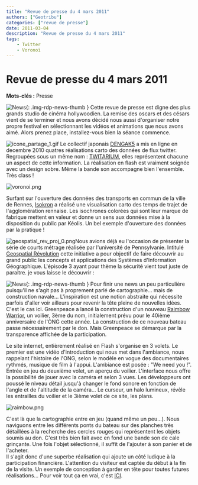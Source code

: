 ```yaml
---
title: "Revue de presse du 4 mars 2011"
authors: ["Geotribu"]
categories: ["revue de presse"]
date: 2011-03-04
description: "Revue de presse du 4 mars 2011"
tags:
    - Twitter
    - Voronoï
---
```


# Revue de presse du 4 mars 2011

**Mots-clés :** Presse

![News](https://cdn.geotribu.fr/img/internal/icons-rdp-news/news.png "Icône news générique"){: .img-rdp-news-thumb }
Cette revue de presse est digne des plus grands studio de cinéma hollywoodien. La remise des oscars et des césars vient de se terminer et nous avons décidé nous aussi d'organiser notre propre festival en sélectionnant les vidéos et animations que nous avons aimé. Alors prenez place, installez-vous bien la séance commence.

![icone_partage_1.gif](http://geotribu.net/sites/default/files/Tuto/img/divers/icone_partage_1.gif) Le collectif japonais [DENGAK5](http://dengak5.com/en/index.html) a mis en ligne en decembre 2010 quatres réalisations carto des données de flux twitter. Regroupées sous un même nom : [TWITARIUM](http://twitarium.com/), elles représentent chacune un aspect de cette information. La réalisation en flash est vraiment soignée avec un design sobre. Même la bande son accompagne bien l'ensemble. Très class !

![voronoi.png](https://cdn.geotribu.fr/img/logos-icones/divers/voronoi.png)

Surfant sur l'ouverture des données des transports en commun de la ville de Rennes, [Isokron](http://isokron.com/) a réalisé une visualisation carto des temps de trajet de l'agglomération rennaise. Les isochrones colorées qui sont leur marque de fabrique mettent en valeur et donne un sens aux données mise à la disposition du public par Kéolis. Un bel exemple d'ouverture des données par la pratique !  

![geospatial_rev_proj_0.png](https://cdn.geotribu.fr/img/Blog/divers/geospatial_rev_proj_0.png)Nous avions déjà eu l'occasion de présenter la série de courts métrage réalisée par l'université de Pennsylvanie. Intitulé [Geospatial Révolution](http://geospatialrevolution.psu.edu/) cette initiative a pour objectif de faire découvrir au grand public les concepts et applications des Systèmes d'Information Géographique. L'épisode 3 ayant pour thème la sécurité vient tout juste de paraitre. je vous laisse le découvrir :

![News](https://cdn.geotribu.fr/img/internal/icons-rdp-news/news.png "Icône news générique"){: .img-rdp-news-thumb }
Pour finir une news un peu particulière puisqu'il ne s'agit pas à proprement parlé de cartographie... mais de construction navale... L'inspiration est une notion abstraite qui nécessite parfois d'aller voir ailleurs pour revenir la tête pleine de nouvelles idées. C'est le cas ici. Greenpeace a lancé la construction d'un nouveau [Raimbow Warrior](https://fr.wikipedia.org/wiki/Rainbow_Warrior_III), un voilier, 3ème du nom, initialement prévu pour le 40ième anniversaire de l'ONG cette année. La construction de ce nouveau bateau passe nécessairement par le don. Mais Greenpeace se démarque par la transparence affichée de la participation.  

Le site internet, entièrement réalisé en Flash s'organise en 3 volets. Le premier est une vidéo d'introduction qui nous met dans l'ambiance, nous rappelant l'histoire de l'ONG, selon le modèle en vogue des documentaires rythmés, musique de film à l'appui. L'ambiance est posée : "We need you !". Entrée en jeu du deuxième volet, un aperçu du voilier. L'interface nous offre la possibilité de jouer avec la caméra et selon 3 vues. Les développeurs ont poussé le niveau détail jusqu'à changer le fond sonore en fonction de l'angle et de l'altitude de la caméra... Le curseur, un halo lumineux, révèle les entrailles du voilier et le 3ième volet de ce site, les plans.

![raimbow.png](http://www.geotribu.net/sites/default/files/Tuto/img/Blog/raimbow.png)

 C'est là que la cartographie entre en jeu (quand même un peu...). Nous naviguons entre les différents ponts du bateau sur des planches très détaillées à la recherche des cercles rouges qui représentent les objets soumis au don. C'est très bien fait avec en fond une bande son de cale grinçante. Une fois l'objet sélectionné, il suffit de l'ajouter à son panier et de l'acheter.  
 Il s'agit donc d'une superbe réalisation qui ajoute un côté ludique à la participation financière. L'attention du visiteur est captée du début à la fin de la visite. Un exemple de conception à garder en tête pour toutes futures réalisations... Pour voir tout ça en vrai, c'est [ICI](http://anewwarrior.greenpeace.org/).
